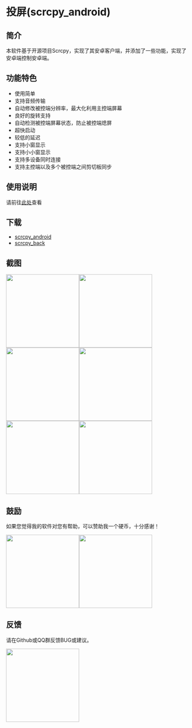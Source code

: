 # 投屏(scrcpy_android)

## 简介

本软件基于开源项目Scrcpy，实现了其安卓客户端，并添加了一些功能，实现了安卓端控制安卓端。

## 功能特色

- 使用简单
- 支持音频传输
- 自动修改被控端分辨率，最大化利用主控端屏幕
- 良好的旋转支持
- 自动检测被控端屏幕状态，防止被控端熄屏
- 超快启动
- 较低的延迟
- 支持小窗显示
- 支持小小窗显示
- 支持多设备同时连接
- 支持主控端以及多个被控端之间剪切板同步

## 使用说明

请前往[此处](https://scrcpy.saymzx.top/?art=HOW_TO_USE.md)查看

## 下载
- [scrcpy_android](https://github.saymzx.top/mingzhixian/scrcpy/releases/latest/download/scrcpy_android.apk)
- [scrcpy_back](https://github.saymzx.top/mingzhixian/scrcpy/releases/latest/download/scrcpy_back.apk)

## 截图

<img src="https://github.saymzx.top/mingzhixian/scrcpy/blob/master/pic/screenshot/main.png?raw=true" width="200px"><img src="https://github.saymzx.top/mingzhixian/scrcpy/blob/master/pic/screenshot/addDevice.png?raw=true" width="200px">
<img src="https://github.saymzx.top/mingzhixian/scrcpy/blob/master/pic/screenshot/smallV.png?raw=true" width="200px"><img src="https://github.saymzx.top/mingzhixian/scrcpy/blob/master/pic/screenshot/smallH.png?raw=true" width="200px">
<img src="https://github.saymzx.top/mingzhixian/scrcpy/blob/master/pic/screenshot/twoDevices.png?raw=true" width="200px"><img src="https://github.saymzx.top/mingzhixian/scrcpy/blob/master/pic/screenshot/smallSmall.png?raw=true" width="200px">

## 鼓励

如果您觉得我的软件对您有帮助，可以赞助我一个硬币，十分感谢！

<img src="https://github.saymzx.top/mingzhixian/scrcpy/blob/master/pic/other/wechat.jpg?raw=true" width="200px"><img src="https://github.saymzx.top/mingzhixian/scrcpy/blob/master/pic/other/alipay.jpg?raw=true" width="200px">

## 反馈

请在Github或QQ群反馈BUG或建议。

<img src="https://github.saymzx.top/mingzhixian/scrcpy/blob/master/pic/other/qq.jpg?raw=true" width="200px">